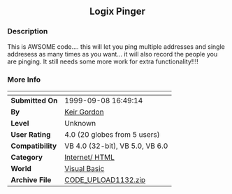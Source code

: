 ﻿<div align="center">

## Logix Pinger


</div>

### Description

This is AWSOME code.... this will let you ping multiple addresses and single addresess as many times as you want... it will also record the people you are pinging. It still needs some more work for extra functionality!!!!
 
### More Info
 


<span>             |<span>
---                |---
**Submitted On**   |1999-09-08 16:49:14
**By**             |[Keir Gordon](https://github.com/Planet-Source-Code/PSCIndex/blob/master/ByAuthor/keir-gordon.md)
**Level**          |Unknown
**User Rating**    |4.0 (20 globes from 5 users)
**Compatibility**  |VB 4\.0 \(32\-bit\), VB 5\.0, VB 6\.0
**Category**       |[Internet/ HTML](https://github.com/Planet-Source-Code/PSCIndex/blob/master/ByCategory/internet-html__1-34.md)
**World**          |[Visual Basic](https://github.com/Planet-Source-Code/PSCIndex/blob/master/ByWorld/visual-basic.md)
**Archive File**   |[CODE\_UPLOAD1132\.zip](https://github.com/Planet-Source-Code/keir-gordon-logix-pinger__1-3863/archive/master.zip)








